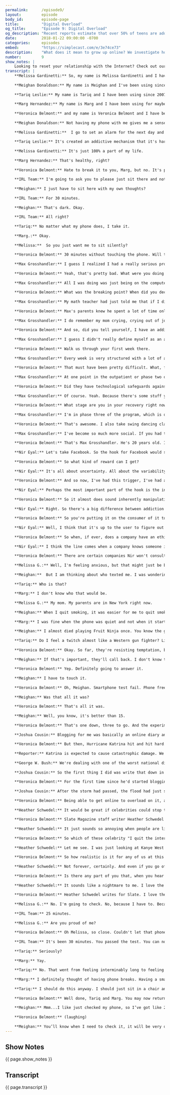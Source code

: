 ```yaml
---
permalink:      /episode9/
layout:         episode
body_id:        episode-page
title:          "Digital Overload"
og_title:       "Episode 9: Digital Overload"
og_description: "Recent reports estimate that over 50% of teens are addicted to their smartphones. Veronica Belmont investigates the impact of growing up online."
date:           2018-01-22 09:00:00 -0700
categories:     episodes
embed:          "https://simplecast.com/e/3e74ce73"
description:    "What does it mean to grow up online? We investigate how the www is changing our bodies and our brains. A college student shares his experience at rehab for Internet addiction. Bestselling author Nir Eyal breaks down what apps borrow from gambling technology. Writer Heather Schwedel talks about taking a cue from Kanye and breaking up with Twitter. And blogger Joshua Cousins talks about the Internet as a lifeline, in the wake of recent natural disasters."
number:         9
show_notes: |
    Looking to reset your relationship with the Internet? Check out our [digital detox kit](https://blog.mozilla.org/internetcitizen/2018/01/16/digital-fitness/). And if you still need something to stop your phone’s constant beep boops, we have the next best thing: [an IRL ringtone](/ringtones/).
transcript: |
    **Melissa Gardinetti:** So, my name is Melissa Gardinetti and I have been using a smartphone since 2007.
    
    **Meighan Donaldson:** My name is Meighan and I've been using since 2010.
    
    **Tariq Leslie:** My name is Tariq and I have been using since 2007.
    
    **Marg Hernandez:** My name is Marg and I have been using for maybe 12 years.
    
    **Veronica Belmont:** and my name is Veronica Belmont and I have been using a smartphone since 2007. Like the four people you just heard from, I'm hooked on my phone. Maybe even addicted?
    
    **Meighan Donaldson:** Not having my phone with me gives me a sense of anxiety. 
    
    **Melissa Gardinetti:**  I go to set an alarm for the next day and then 20 minutes later I'm like in my brother's ex-girlfriend's cousin's Instagram 200 weeks deep and I'm like, oh fuck. I was supposed to set my alarm. Sorry. Can I swear?
    
    **Tariq Leslie:** It's created an addictive mechanism that it's hard to shut off in the way that we used to.
    
    **Melissa Gardinetti:** It's just 100% a part of my life.
    
    **Marg Hernandez:** That's healthy, right?
    
    **Veronica Belmont:** Hate to break it to you, Marg, but no. It's probably not healthy. There's been some anxiety-themed news lately about our constant smartphone use, particularly when it comes to kids. At the start of the year, two big Apple investors asked the company to build better parental controls for its devices. And over in France? They're banning mobile phones from classrooms as of September. But really, it's not just kids who are hooked, is it? So we tried something. The IRL team asked Melissa, Tariq, Marg, and Meighan to agree to a small experiment.
    
    **IRL Team:** I'm going to ask you to please just sit there and not touch your phone.
    
    **Meighan:** I just have to sit here with my own thoughts?
    
    **IRL Team:** For 30 minutes.
    
    **Meighan:** That's dark. Okay.
    
    **IRL Team:** All right?
    
    **Tariq:** No matter what my phone does, I take it.
    
    **Marg.:** Okay. 
    
    **Melissa:**  So you just want me to sit silently?
    
    **Veronica Belmont:** 30 minutes without touching the phone. Will they get through it? We'll check back in on our brave volunteers a little later in the episode. Meanwhile, I admit it. I have felt separation anxiety when I've left my phone at home. I've checked the likes on my Instagram post literally 15 seconds after I've posted them. I've tunneled down obsessively into my Twitter mentions, hoping to find ... You know what? I don't even know. The point is, my online life isn't just some extracurricular activity. It's a major part of who I am, yet if anything else took up this much time and brain space in my real life, I'd probably have some serious self reflection and therapy coming. Because it is easy to overdo it. To overload on internet. Okay. I am surely to blame for my bad habits. But, so are the people making the things. Today, we look at how our constant internet use can be both totally fine and totally problematic. This is IRL, online life is real life, an original podcast from Mozilla. So why is it that we can't really seem to stop ourselves? Do we need an intervention? Does it become an addiction when you check your phone in a grocery store checkout line like 17 times? What about when your internet habit means you start failing your freshman year? Is that a sign of addiction? That's what happened to Max Grosshandler.
    
    **Max Grosshandler:** I guess I realized I had a really serious problem when in the first week of college, I got a zero out of 25 on the first math quiz.
    
    **Veronica Belmont:** Yeah, that's pretty bad. What were you doing that whole first week?
    
    **Max Grosshandler:** All I was doing was just being on the computer. I would pretend that I would go around and have a normal day, eat, go to class, get back from class, pretend to do homework. But then, while I was doing these things, I would just always be on my computer or my phone. About 12 to 14 hours per day. On any given day, I would have a YouTube video opened up in one tab, I'd have an online chat open as well, and then I'd also have a game open. And I would basically constantly jump between those and sometimes open a news article if I find anything interesting from my chat rooms. That's what I thrived on. I kept trying to get that information fix. And all I knew was that when I did it, I didn't feel sad and that was the most important part. When I was binging on information, I would just forget about all of that.
    
    **Veronica Belmont:** What was the breaking point? When did you decide that you needed to get help?
    
    **Max Grosshandler:** My math teacher had just told me that if I didn't do exceptionally well on the second test, I was going to fail the class and I realized that there was literally no way I was going to be able to pull that off, so on Friday night, I called my parents, sobbing, and told them the whole truth.
    
    **Veronica Belmont:** Max's parents knew he spent a lot of time online. When he was younger, they had to actually hide his laptop. But they had always assumed he could handle it. Once they realized how wrong they were, they found a treatment center for gaming and internet addictions up in Washington state. It's called Restart, and Max went willingly.
    
    **Max Grosshandler:** I do remember my mom crying, crying out of joy, not of anger. I think they were beating themselves up over not have figuring it out sooner.
    
    **Veronica Belmont:** And so, did you tell yourself, I have an addiction?
    
    **Max Grosshandler:** I guess I didn't really define myself as an addict until a few months into treatment. I knew I had a problem, but I, at the time, defined it as more of an obsession.
    
    **Veronica Belmont:** Walk us through your first week there.
    
    **Max Grosshandler:** Every week is very structured with a lot of activities going throughout the day. So you don't really have free time. There's fitness four times a week. There is a lot of different groups that help talk about the neurobiology of addiction and things you can do that do not involve the internet, as well as a group where you can communicate with other clients if something is going on.
    
    **Veronica Belmont:** That must have been pretty difficult. What, for you, then was the most difficult part?
    
    **Max Grosshandler:** At one point in the outpatient or phase two of the program, I actually had my smart phone and then everything was going fine for about a month and a half and then I started to use more than my allotted time every single day and then eventually, they just took it away from me. It felt really, really bad and I realized that, especially near the end of it, that I was just having ... I was not in control of my mind and my actions by that point. Just the device was winning.
    
    **Veronica Belmont:** Did they have technological safeguards against your over-usage? Were they able to shut down your devices or know how much time you were spending?
    
    **Max Grosshandler:** Of course. Yeah. Because there's some stuff you can't do in the program, even with your smart phones. You can't look at pornography, you can't gamble, you can't play games on your phone, you can't play games at all, actually.
    
    **Veronica Belmont:** What stage are you in your recovery right now?
    
    **Max Grosshandler:** I'm in phase three of the program, which is outpatient but winding down on recovery, where I do not go to as many groups per week in outpatient and I have access to technology again. Monday through Friday, I go to school and then some days I work out, some days I go play Dungeons and Dragons. And Friday nights, I go swing dancing.
    
    **Veronica Belmont:** That's awesome. I also take swing dancing classes, so that's pretty cool.
    
    **Max Grosshandler:** I've become so much more social. If you had told me a year ago that I would start going swing dancing and like it, I would have laughed in your face.
    
    **Veronica Belmont:** That's Max Grosshandler. He's 20 years old. Internet addiction isn't an officially diagnosable condition in North America. Not yet, anyway. If Max were living in South Korea, he might have been sent to a government-run rehab center. They take this problem seriously there and treat it like a substance addiction. But, the United States does recognize gambling disorder. It's the only non-drug form of addiction that's clinically accepted. Think about that when you think about our attraction to social media and shiny online things. It's like the web is built to work just like how a casino works. To get us coming back for more and more and more. I'm not just saying that. Silicon Valley is very invested in building habit-forming technologies. One fellow who helps them do it is Nir Eyal. Nir wrote a book called Hooked: How to Build Habit-Forming Products. I know. Subtle, right? He describes how to do it using something called the hook model. So, let's break it down a little bit. You talk about how the hook model starts with triggers.
    
    **Nir Eyal:** Let's take Facebook. So the hook for Facebook would start with an external trigger and these are the dings and pings and notifications that tell you, "Hey, something just happened on Facebook. Come check it out." Gives you some piece of information. Then, the action phase of the hook is the simplest behavior done in anticipation of a reward. So, in the case of Facebook, it's just opening the app and scrolling the feed. Now, when you do that, when you do that simple action of opening the app and scrolling the feed, you are taken to the third step of the hook, which is the reward phase.
    
    **Veronica Belmont:** So what kind of reward can I get?
    
    **Nir Eyal:** It's all about uncertainty. All about the variability about what might happen next. So as you're scrolling that news feed, you might see different videos, different posts, what are the comments going to say? How many likes does something get? High degree of variability.
    
    **Veronica Belmont:** And so now, I've had this trigger, I've had a reaction. I then go on to do the thing. I get the reward. So I can see how that can get me using a product for a little bit, but how do you go on to grab me for the long term?
    
    **Nir Eyal:** Perhaps the most important part of the hook is the investment phase. So the last step of a hook is where the user puts something into the product to improve it with use. And the world has totally shifted in that you are co-creating the product with these platforms. And you do that with the data you give these companies, with the content you upload, with how many followers you have or friends you have or people you follow, with your reputation you're literally making the product better and better and better with use. All this, these four steps in aggregate, serve to create a connection called an internal trigger, so that through successive cycles through this hook, you're not even triggered with these external triggers at all. You don't need them. Now you're triggered whenever you feel a negative emotional state. So when we're bored, we check Facebook. When we're lonely, we check Tinder. When we're uncertain, we check Google. So, the holy grail of these habit-forming products is to attach to some kind of negative emotion so that the product provides at least temporary relief.
    
    **Veronica Belmont:** So it almost does sound inherently manipulative in some way, since it does manufacture this desire. It sounds almost like an addiction cycle.
    
    **Nir Eyal:** Right. So there's a big difference between addiction and habit, because an addiction is a persistent, compulsive dependency that harms the user. That harm is super important. Because the kind of products that I help people build, eating healthier, exercising more, saving money, these are not products that harm people. Quite the opposite. They improve people's lives. The same exact traits, the same properties, the same neural pathways that help us form habits can be used for good. We should assess for ourselves, is this product serving me? Is this habit serving me or am I serving it? And if it's not serving you, stop. Let's break those bad habits. Uninstall Facebook. I'm all for that.
    
    **Veronica Belmont:** So you're putting it on the consumer of it to recognize when a regular habit, a healthy habit, becomes an unhealthy, obsessive habit?
    
    **Nir Eyal:** Well, I think that it's up to the user to figure out harm. So I think in that respect it is a personal responsibility issue.
    
    **Veronica Belmont:** So when, if ever, does a company have an ethical obligation to make sure that people aren't using their products in an unhealthy way?
    
    **Nir Eyal:** I think the line comes when a company knows someone is using their product to an extent where they are abusing it and refuses to do something. So, I've written now for several years that companies need to have what I call a use and abuse policy. These gaming companies know exactly how much you're using. They have personally identifiable information. So what I want companies to do is to say, look, let's set some kind of number. And if you exceed that number. Give me a number. 40 hours a week. 50 hours a week. Whatever that might be. We're going to reach out and say, hey. You're showing the usage pattern of someone who might be addicted, who might have a problem with this product. Can we help?
    
    **Veronica Belmont:** There are certain companies Nir won't consult for. He says no to alcohol and porn, for instance. I'm glad that he tries to use his powers for good and not evil. But I do wonder about the faith he puts in the willpower of us mere mortals. We put restrictions on smoking and gambling. Would it be so shocking if we said we needed help managing our impulses? At least, we can mute our devices. Turning off notifications can nab you a little peace of mind. Otherwise, if you let the default settings rule your device, it becomes a noisy chaos of attention-demanding triggers, which is exactly what's happening to our four smart phone-free volunteers from earlier in the episode. They've been sitting alone with their thoughts, banned from touching their devices, no matter what those devices do. Let's see how they're holding up.
    
    **Melissa G.:** Well, I'm feeling anxious, but that might just be because of a lot of things. Not just my phone.
    
    **Meighan:**  But I am thinking about who texted me. I was wondering who that was.
    
    **Tariq:** Who is that?
    
    **Marg:** I don't know who that would be.
    
    **Melissa G.:** My mom. My parents are in New York right now.
    
    **Meighan:** When I quit smoking, it was easier for me to quit smoking than it is for me to quit my phone.
    
    **Marg:** I was fine when the phone was quiet and not when it started making sounds, yeah.
    
    **Meighan:** I almost died playing Fruit Ninja once. You know the game Fruit Ninja? I loved it. I was walking across the street and I didn't realize that I shouldn't have been walking and a car stopped like this close to me. It was like this huge thing. Yeah. They had to slam on their brakes.
    
    **Tariq:** Do I feel a twitch almost like a Western gun fighter? Like that kind of ... yeah. A little bit. Yeah.
    
    **Veronica Belmont:** Okay. So far, they're resisting temptation, but next, let's give Meighan's phone a call. See what she does.
    
    **Meighan:** If that's important, they'll call back. I don't know that number.
    
    **Veronica Belmont:** Yep. Definitely going to answer it.
    
    **Meighan:** I have to touch it.
    
    **Veronica Belmont:** Oh, Meighan. Smartphone test fail. Phone free for exactly 16 minutes and 43 seconds.
    
    **Meighan:** Was that all it was?
    
    **Veronica Belmont:** That's all it was.
    
    **Meighan:** Well, you know, it's better than 15.
    
    **Veronica Belmont:** That's one down, three to go. And the experiment continues. Find out how Tariq, Marg, and Melissa do at the end of the episode. This is IRL, Online Life is Real Life, an original podcast from Mozilla. Our smart phone test is a goofy way to show how hooked we are to the internet, but for some of us, a tech binge is about a lot more than leveling up on Fruit Ninja. Sometimes a person needs to overload on internet because of an urgent need to share their story. When Hurricane Maria hit Puerto Rico last year, it destroyed the power grid. Cell phone service was cut. There was no internet to speak of. It's an unfortunately familiar story for Joshua Cousin, because back in 2005, Joshua was a teenage blogger in the suburbs of New Orleans.
    
    **Joshua Cousin:** Blogging for me was basically an online diary and it was things that I had on my mind that I just felt like getting out of my head. It was for me to express my thoughts.
    
    **Veronica Belmont:** But then, Hurricane Katrina hit and hit hard.
    
    **Reporter:** Katrina is expected to cause catastrophic damage. We keep using that word catastrophic.
    
    **George W. Bush:** We're dealing with one of the worst national disasters in our nation's history.
    
    **Joshua Cousin:** So the first thing I did was write that down in my blog and it wasn't that big of a post. It just was like, okay. We ain't scared. And the power went out. I was like, well, that's it. We've got to wait this thing out.
    
    **Veronica Belmont:** For the first time since he'd started blogging, Joshua couldn't tell the world what was happening. All that mattered now was surviving.
    
    **Joshua Cousin:** After the storm had passed, the flood had just started to happen and the water was rising and so, my cousin Greg, he decided to leave. He said, "You know what? I got to go and get my daughter." But this guy was in the water and he must have lost his footing and so my cousin Greg went to try and help. And Greg really couldn't swim. He went under the water, he grabbed this guy, put him to safety and he went underwater again and that happened maybe two or three times and he didn't come back up the third time. There was a guy who came around and he took us on his boat and said, "Hey, we've got to get you all out of here. The water's expected to rise even more." It was likely the only way we were going to be able to get rescued. I wanted to blog but I couldn't. I didn't have the access to the internet. We didn't have cell phones or anything back then, so you couldn't make a Facebook post because there was no Facebook. While we were on the bus, you could see people laid out ... They had sheets and things over. We could see people trapped in their locations. When we got to our destination, which we found out eventually that it was the Astrodome ... When we got there, it was thousands upon thousands of people. It was scary. There was a computer center in there that I was able to get to and start blogging. I decided, I'm going to tell people what's going on. My initial post was basically just saying that, hey, I'm alive. So I would just go in whatever time I woke up ... I would just go in and stay as long as I could, take a break, go in and eat, come back. It was just a daily routine of mine. I had no track of time. I blogged about my whole experience from the time the lights went out to the time we made it to Houston and one of those things just so happened to be about my cousin Greg, since that was the only loss that we had in the family. And that way, I started connecting with people who I had obviously never met and some of them were willing to help me and my family personally just by seeing what they saw that I was writing about. Blogging, in that time, gave the public, whoever was doing it, the opportunity to not only tell their story but it was you telling the news and not the news telling you.
    
    **Veronica Belmont:** Being able to get online to overload on it, actually, is how Joshua could cope with and make sense of how Hurricane Katrina had changed his life and his city completely. That's why, in Puerto Rico, Google's parent company, Alphabet, got a license to send internet balloons to hover over the island and allow people to connect after Hurricane Maria had done her worst. The value of an always-there internet feels more crucial now than ever. It makes me wonder if that desire for a digital detox to log off from it all isn't some kind of holier than thou exercise. You've read about this kind of thing. Often, it's a story of a celebrity raving about their internet sabbatical. I know they mean well. I know. And yes, it can be inspiring to hear someone like him talk about it. But for most of us, quitting the internet like that just isn't possible.
    
    **Heather Schwedel:** It would be great if celebrities could stop talking about the joys of unplugging.
    
    **Veronica Belmont:** Slate Magazine staff writer Heather Schwedel is with me on this one.
    
    **Heather Schwedel:** It just sounds so annoying when people are like, "Oh. I'm quitting the internet." I think it's kind of a new, "I don't have a TV at home."
    
    **Veronica Belmont:** So which of these celebrity "I quit the internet" stories has you rolling your eyes the most.
    
    **Heather Schwedel:** Let me see. I was just looking at Kanye West's quote. He once tweeted, "I got rid of my phone so I can have air to create." I think that just sounds ridiculous. I mean, it sounds like what world do you live in where you can get rid of your phone? It just reminds us of the space between them and us.
    
    **Veronica Belmont:** So how realistic is it for any of us at this point to actively quit the internet? Is that even a possibility or can we go off the grid completely and still have a semblance of a normal life?
    
    **Heather Schwedel:** Not forever, certainly. And even if you go off for a few months and take a hiatus, I think if that's something you want to do and you think would be good for you, maybe you should pursue it. Unfortunately, the challenge is going to be talking about it without sounding sanctimonious.
    
    **Veronica Belmont:** Is there any part of you that, when you hear about someone going completely off the grid, is like, "Ooh. That actually sounds pretty wonderful."
    
    **Heather Schwedel:** It sounds like a nightmare to me. I love the internet and mostly I think it's great. So I'm not the person that's like, "Oh wow. That sounds like zen being at one with nature." Like no thank you.
    
    **Veronica Belmont:** Heather Schwedel writes for Slate. I love the internet too. Obviously. And it's like this, when you've got a weight problem, you don't stop eating entirely for 30 days. You manage your intake. Moderation. So, how about we check in one last time with our smart phone deprived guinea pigs. 30 minutes of no phone shouldn't be too tough. Then again, Meighan already caved. Oh, and there's Melissa's ringtone.
    
    **Melissa G.:** No. I'm going to check. No, because I have to. Because I don't know who that person is. Probably the wrong number. Melissa speaking. Hello? Hello? How long had it been?
    
    **IRL Team:** 25 minutes.
    
    **Melissa G.:** Are you proud of me?
    
    **Veronica Belmont:** Oh Melissa, so close. Couldn't let that phone call go to voicemail. That leaves Marg and Tariq. And here comes the IRL team to get them to the finish line.
    
    **IRL Team:** It's been 30 minutes. You passed the test. You can now look at your phone.
    
    **Tariq:** Seriously?
    
    **Marg:** Yay.
    
    **Tariq:** No. That went from feeling interminably long to feeling short. There was never a question of whether I could do this, like just go the 30 minutes. But I was wondering about why do I need something like this to do something like this.
    
    **Marg:** I definitely thought of having phone breaks. Having a smart phone takes you away from the present. So when you're having coffee or dinner or what have you. But then you feel the dread and you go to the bathroom or you excuse yourself because you need to check your phone but don't really want to do it right in front of them.
    
    **Tariq:** I should do this anyway. I should just sit in a chair and just let my mind wander and float from one idea to another.
    
    **Veronica Belmont:** Well done, Tariq and Marg. You may now return to your regularly scheduled internet overdose. It's not easy sticking to a balanced media diet. I've been struggling with it. Right now, it's my number one mental health issue, just managing information overload. I deleted the Twitter app from my phone and that's helped a bit. Now, instead of getting a dose of angry comments every few minutes, I look at Instagram and get a dose of puppies and my friends' babies. I'm not going for monk status here. I just want a slightly saner outlook. Less toxic outreach, more goldendoodles. So that's where I'm at and as much fun as it is to blame a bunch of unregulated developers who design apps that we just can't put down, staying accountable to myself is probably more productive. How are you managing your digital overload? Have you taken breaks? Called it quits? Smashed your phone against a wall in a fit of despair? Check out the show notes to this episode to learn more about detoxing your digital habits by checking the website. Online. IRLpodcast.org. Oh, and hey! Are you sick of your phone's incessant beeps and boops but still need those notifications to keep you informed? We're trying to smooth that out for you just a little bit. How about you try using your very own IRL theme ringtone? That beauty's yours for free. Find it in the show notes at IRLpodcast.org. IRL is an original podcast from Mozilla, the nonprofit behind the all new Firefox browser. I'm Veronica Belmont. I'll see you online until we catch up again IRL.
    
    **Meighan:** Mmm...I like just checked my phone, so I’ve got like 20 minutes before I start like shaking, sweating and foaming at the mouth 
    
    **Veronica Belmont:** (laughing)
    
    **Meighan:** You’ll know when I need to check it, it will be very obvious. 
---
```


## Show Notes
<a name="#shownotes"></a>

{{ page.show_notes }}

## Transcript
<a name="#transcript"></a>

{{ page.transcript }}
